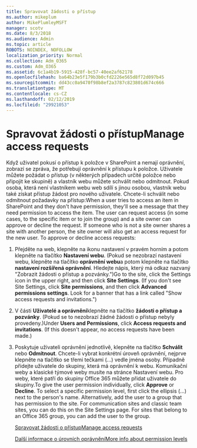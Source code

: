 ```yaml
---
title: Spravovat žádosti o přístup
ms.author: mikeplum
author: MikePlumleyMSFT
manager: scotv
ms.date: 8/3/2018
ms.audience: Admin
ms.topic: article
ROBOTS: NOINDEX, NOFOLLOW
localization_priority: Normal
ms.collection: Adm_O365
ms.custom: Adm_O365
ms.assetid: 6c1a4b19-5915-428f-bc57-40ee2af62178
ms.openlocfilehash: ba64b23e5f179b3b0cfd2226e565d8f72d097b45
ms.sourcegitcommit: dd43cc0a9470f98b8ef2a3787c823801d674c666
ms.translationtype: MT
ms.contentlocale: cs-CZ
ms.lasthandoff: 02/12/2019
ms.locfileid: "29921053"
---
```

# <a name="manage-access-requests"></a><span data-ttu-id="d514b-102">Spravovat žádosti o přístup</span><span class="sxs-lookup"><span data-stu-id="d514b-102">Manage access requests</span></span>

<span data-ttu-id="d514b-p101">Když uživatel pokusí o přístup k položce v SharePoint a nemají oprávnění, zobrazí se zpráva, že potřebují oprávnění k přístupu k položce. Uživatele můžete požádat o přístup (v některých případech určité položce nebo připojit ke skupině) a vlastník webu můžete schválit nebo odmítnout. Pokud osoba, která není vlastníkem webu web sdílí s jinou osobou, vlastník webu také získat přístup žádost pro nového uživatele. Chcete-li schválit nebo odmítnout požadavky na přístup:</span><span class="sxs-lookup"><span data-stu-id="d514b-p101">When a user tries to access an item in SharePoint and they don't have permission, they'll see a message that they need permission to access the item. The user can request access (in some cases, to the specific item or to join the group) and a site owner can approve or decline the request. If someone who is not a site owner shares a site with another person, the site owner will also get an access request for the new user. To approve or decline access requests:</span></span>
  
1. <span data-ttu-id="d514b-p102">Přejděte na web, klepněte na ikonu nastavení v pravém horním a potom klepněte na tlačítko **Nastavení webu**. (Pokud se nezobrazí nastavení webu, klepněte na tlačítko **oprávnění webu**a potom klepněte na tlačítko **nastavení rozšířená oprávnění**. Hledejte nápis, který má odkaz nazvaný "Zobrazit žádosti o přístup a pozvánky.")</span><span class="sxs-lookup"><span data-stu-id="d514b-p102">Go to the site, click the Settings icon in the upper right, and then click **Site Settings**. (If you don't see Site Settings, click **Site permissions**, and then click **Advanced permissions settings**. Look for a banner that has a link called "Show access requests and invitations.")</span></span>
    
2. <span data-ttu-id="d514b-p103">V části **Uživatelé a oprávnění**klepněte na tlačítko **žádosti o přístup a pozvánky**. (Pokud se to nezobrazí žádné žádosti o přístup nebyly provedeny.)</span><span class="sxs-lookup"><span data-stu-id="d514b-p103">Under **Users and Permissions**, click **Access requests and invitations**. (If this doesn't appear, no access requests have been made.)</span></span>
    
3. <span data-ttu-id="d514b-p104">Poskytuje uživateli oprávnění jednotlivě, klepněte na tlačítko **Schválit** nebo **Odmítnout**. Chcete-li vybrat konkrétní úroveň oprávnění, nejprve klepněte na tlačítko se třemi tečkami (...) vedle jména osoby. Případně přidejte uživatele do skupiny, která má oprávnění k webu. Komunikační weby a klasické týmové weby musíte na stránce Nastavení webu. Pro weby, které patří do skupiny Office 365 můžete přidat uživatele do skupiny.</span><span class="sxs-lookup"><span data-stu-id="d514b-p104">To give the user permission individually, click **Approve** or **Decline**. To select a specific permission level, first click the ellipsis (...) next to the person's name. Alternatively, add the user to a group that has permission to the site. For communication sites and classic team sites, you can do this on the Site Settings page. For sites that belong to an Office 365 group, you can add the user to the group.</span></span>
    
    [<span data-ttu-id="d514b-117">Spravovat žádosti o přístup</span><span class="sxs-lookup"><span data-stu-id="d514b-117">Manage access requests </span></span>](https://go.microsoft.com/fwlink/?linkid=2008747)
    
    [<span data-ttu-id="d514b-118">Další informace o úrovních oprávnění</span><span class="sxs-lookup"><span data-stu-id="d514b-118">More info about permission levels</span></span>](https://go.microsoft.com/fwlink/?linkid=867071)
    


